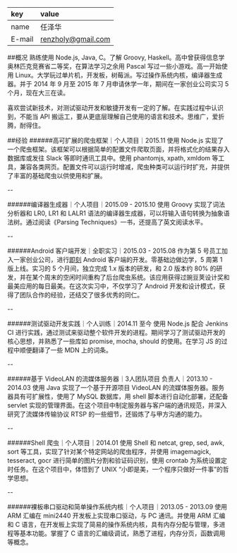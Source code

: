 |key|value|
|:--|:--|
|name|任泽华|
|E-mail|[renzholy@gmail.com](mailto:renzholy@gmail.com)|

##概况
熟练使用 Node.js, Java, C。了解 Groovy, Haskell。高中曾获得信息学奥林匹克竞赛省二等奖，在算法学习之余用 Pascal 写过一些小游戏。高一开始使用 Linux。大学玩过单片机，开发板，树莓派。写过操作系统内核，编译器生成器。并于 2014 年 9 月至 2015 年 7 月申请休学一年，期间在一家创业公司实习 5 个月，现在大三在读。

喜欢尝试新技术，对测试驱动开发和敏捷开发有一定的了解。在实践过程中认识到，不能当 API 搬运工，要从更底层理解自己使用的语言和技术。思维广，爱折腾，耐得住。

##经验
######高可扩展的爬虫框架｜个人项目｜2015.11
使用 Node.js 实现了一个爬虫框架。该框架可以根据简单的配置文件爬取页面，并将格式化的结果存入数据库或发往 Slack 等即时通讯工具中。使用 phantomjs, xpath, xmldom 等工具，兼容各类网页。配置文件可以运行时增减，爬虫种类可以运行时扩充，并提供了丰富的基础爬虫以供使用和扩展。

--

######编译器生成器｜个人项目｜2015.09 - 2015.10
使用 Groovy 实现了词法分析器和 LR0, LR1 和 LALR1 语法的编译器生成器，可以将输入语句转换为抽象语法树。通过阅读《Parsing Techniques》一书，还提高了英文阅读水平。

--

######Android 客户端开发｜全职实习｜2015.03 - 2015.08
作为第 5 号员工加入一家创业公司，进行[即刻](http://jike.ruguoapp.com) Android 客户端的开发。零基础边做边学，5 周第 1 版上线。实习的 5 个月间，独立完成 1.x 版本的研发，和 2.0 版本约 80% 的研发，并在某个周末的空闲时间重构了后台爬虫系统。该应用获得过豌豆荚设计奖和最美应用的每日最美。在这次实习中，不仅学习了 Android 开发和设计模式，获得了团队合作的经验，还结交了很多优秀的同仁。

--

######测试驱动开发实践｜个人训练｜2014.11 至今
使用 Node.js 配合 Jenkins CI 进行实践，通过测试来驱动整个软件开发的进程。期间学习了测试驱动开发的核心思想，并熟悉了一些库如 promise, mocha, should 的使用。在学习 JS 的过程中顺便翻译了一些 MDN 上的词条。

--

######基于 VideoLAN 的流媒体服务器｜3人团队项目 负责人｜2013.10 - 2014.03
使用 Java 实现了一个基于开源项目 VideoLAN 的流媒体服务器。服务器具有可扩展性，使用了 MySQL 数据库，用 shell 脚本进行自动化部署，还配备 servlet 实现的管理界面。在这个项目中制定服务器与客户端的通讯规范，并深入研究了流媒体传输协议 RTSP 的一些细节，还锻炼了与甲方沟通的能力。

--

######Shell 爬虫｜个人项目｜2014.01
使用 Shell 和 netcat, grep, sed, awk, sort 等工具，实现了针对某个特定网站的爬虫程序，并使用 imagemagick, tesseract, gocr 进行简单的图片分割和验证码识别，使用 crontab 为系统设置定时任务。在这个项目中，体悟到了 UNIX “小即是美，一个程序只做好一件事”的哲学思想。

--

######裸板串口驱动和简单操作系统内核｜个人项目｜2013.05 - 2013.09
使用 ARM 汇编在 mini2440 开发板上实现串口驱动，与 PC 通讯。并使用 ARM 汇编和 C 语言，在开发板上实现了简易的操作系统内核，具有内存分配与管理，多进程等基本功能。掌握了 C 语言的汇编级调试，熟悉了进程，内存分页，函数调用等概念。

